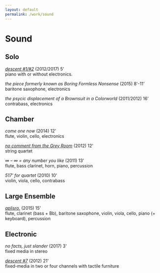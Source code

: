 ```yaml
---
layout: default
permalink: /work/sound
---
```

# Sound

## Solo

[_descent #1/#2_](./sound/descent) (2012/2017) 5' <br />
piano with or without electronics.

<!-- [_the piece formerly known as Boring Formless Nonsense_](http://jacobsundstrom.com/work/sound/boringformlessnonsense) (2013) 8'-11' <br /> -->
_the piece formerly known as Boring Formless Nonsense_ (2015) 8'-11' <br />
baritone saxophone, electronics

_the psycic displacement of a Brownsuit in a Colorworld_ (2011/2012) 16' <br />
contrabass, electronics

## Chamber

_come one now_ (2014) 12' <br />
flute, violin, cello, electronics

[_no comment from the Grey Room_](./sound/noComment) (2012) 12' <br />
string quartet

_∞ – ∞ = any number you like_ (2011) 13' <br />
flute, bass clarinet, horn, piano, percussion

_517' for quartet_ (2010) 10' <br/>
violin, viola, cello, contrabass

## Large Ensemble

[_aplisro._](./sound/aplisro) (2015) 15' <br />
flute, clarinet (bass + Bb), baritone saxophone, violin, viola, cello, piano (+ keyboard), percussion

## Electronic

_no facts, just slander_ (2017) 3' <br/>
fixed media in stereo

[_descent #7_](./sound/descent) (2012) 21' <br />
fixed-media in two or four channels with tactile furniture
